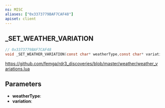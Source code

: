 ```yaml
---
ns: MISC
aliases: ["0x3373779BAF7CAF48"]
apiset: client
---
```

## _SET_WEATHER_VARIATION

```c
// 0x3373779BAF7CAF48
void _SET_WEATHER_VARIATION(const char* weatherType,const char* variation);
```

https://github.com/femga/rdr3_discoveries/blob/master/weather/weather_variations.lua

## Parameters
* **weatherType**:
* **variation**: